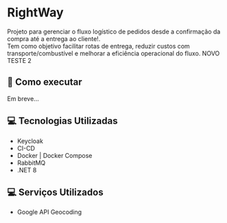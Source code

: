 # RightWay

Projeto para gerenciar o fluxo logístico de pedidos desde a confirmação da compra até a entrega ao cliente!. <br>
Tem como objetivo facilitar rotas de entrega, reduzir custos com transporte/combustível e melhorar a eficiência operacional do fluxo. NOVO TESTE 2

## 🧾​ Como executar

Em breve...


## 💻​ Tecnologias Utilizadas

- Keycloak
- CI-CD
- Docker | Docker Compose
- RabbitMQ
- .NET 8

## 💻​ Serviços Utilizados

- Google API Geocoding
